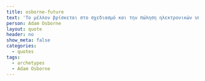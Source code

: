 ```yaml
---
title: osborne-future
text: 'Το μέλλον βρίσκεται στο σχεδιασμό και την πώληση ηλεκτρονικών υπολογιστών που οι άνθρωποι δεν μπορούν να συνειδητοποιήσουν ότι είναι υπολογιστές.'
person: Adam Osborne
layout: quote
header: no
show_meta: false
categories:
  - quotes
tags:
  - archetypes
  - Adam Osborne
---
```

